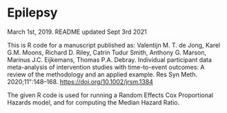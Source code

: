 # Epilepsy
March 1st, 2019. README updated Sept 3rd 2021

This is R code for a manuscript published as: Valentijn M. T. de Jong, Karel G.M. Moons, Richard D. Riley, Catrin Tudur Smith, Anthony G. Marson, Marinus J.C. Eijkemans, Thomas P.A. Debray. Individual participant data meta-analysis of intervention studies with time-to-event outcomes: A review of the methodology and an applied example. Res Syn Meth. 2020;11":148–168. https://doi.org/10.1002/jrsm.1384

The given R code is used for running a Random Effects Cox Proportional Hazards model, and for computing the Median Hazard Ratio.
